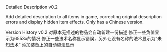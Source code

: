 Detailed Description v0.2

Add detailed description to all items in game, correcting original description errors and display hidden item effects.
Only has a Chinese version.


Version History 
v0.2
对原本无描述的物品会自动新建一份描述
修正一些负值显示为6553x的情况
修正一些法术名称显示错误，另外让没有名称的法术显示为“未知法术”
添加装备上的自动施法显示
